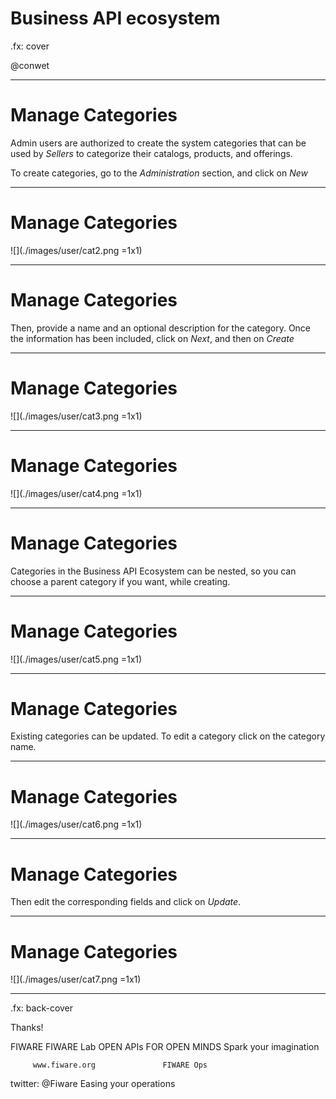 # Business API ecosystem

.fx: cover

@conwet

---
# Manage Categories

Admin users are authorized to create the system categories that can be used by *Sellers* to categorize their catalogs, products, and offerings.

To create categories, go to the *Administration* section, and click on *New*

---
# Manage Categories

![](./images/user/cat2.png =1x1)

---
# Manage Categories

Then, provide a name and an optional description for the category. Once the information has been included, click on *Next*, and then on *Create*

---
# Manage Categories

![](./images/user/cat3.png =1x1)

---
# Manage Categories

![](./images/user/cat4.png =1x1)

---
# Manage Categories

Categories in the Business API Ecosystem can be nested, so you can choose a parent category if you want, while creating.

---
# Manage Categories

![](./images/user/cat5.png =1x1)

---
# Manage Categories

Existing categories can be updated. To edit a category click on the category name.

---
# Manage Categories

![](./images/user/cat6.png =1x1)

---
# Manage Categories

Then edit the corresponding fields and click on *Update*.

---
# Manage Categories

![](./images/user/cat7.png =1x1)




---

.fx: back-cover

Thanks!

FIWARE                                FIWARE Lab
OPEN APIs FOR OPEN MINDS              Spark your imagination

         www.fiware.org               FIWARE Ops
twitter: @Fiware                      Easing your operations
